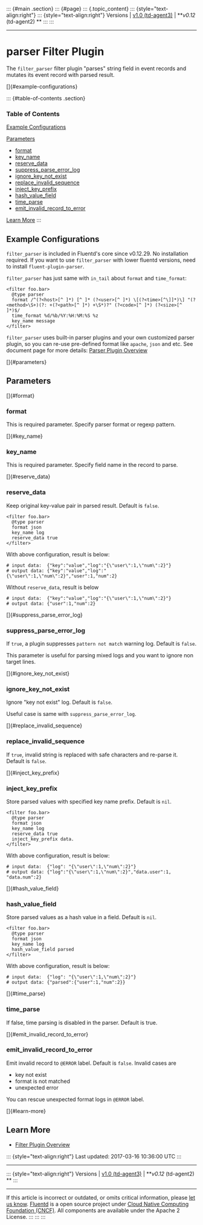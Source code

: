 ::: {#main .section}
::: {#page}
::: {.topic_content}
::: {style="text-align:right"}
::: {style="text-align:right"}
Versions \| [v1.0 (td-agent3)](/v1.0/articles/filter_parser) \|
***v0.12* (td-agent2) **
:::
:::

------------------------------------------------------------------------

parser Filter Plugin
====================

The `filter_parser` filter plugin "parses" string field in event records
and mutates its event record with parsed result.

[]{#example-configurations}

::: {#table-of-contents .section}
### Table of Contents

[Example Configurations](#example-configurations)

[Parameters](#parameters)

-   [format](#format)
-   [key\_name](#key_name)
-   [reserve\_data](#reserve_data)
-   [suppress\_parse\_error\_log](#suppress_parse_error_log)
-   [ignore\_key\_not\_exist](#ignore_key_not_exist)
-   [replace\_invalid\_sequence](#replace_invalid_sequence)
-   [inject\_key\_prefix](#inject_key_prefix)
-   [hash\_value\_field](#hash_value_field)
-   [time\_parse](#time_parse)
-   [emit\_invalid\_record\_to\_error](#emit_invalid_record_to_error)

[Learn More](#learn-more)
:::

Example Configurations
----------------------

`filter_parser` is included in Fluentd's core since v0.12.29. No
installation required. If you want to use `filter_parser` with lower
fluentd versions, need to install `fluent-plugin-parser`.

`filter_parser` has just same with `in_tail` about `format` and
`time_format`:

``` {.CodeRay}
<filter foo.bar>
  @type parser
  format /^(?<host>[^ ]*) [^ ]* (?<user>[^ ]*) \[(?<time>[^\]]*)\] "(?<method>\S+)(?: +(?<path>[^ ]*) +\S*)?" (?<code>[^ ]*) (?<size>[^ ]*)$/
  time_format %d/%b/%Y:%H:%M:%S %z
  key_name message
</filter>
```

`filter_parser` uses built-in parser plugins and your own customized
parser plugin, so you can re-use pre-defined format like `apache`,
`json` and etc. See document page for more details: [Parser Plugin
Overview](/articles/parser-plugin-overview)

[]{#parameters}

Parameters
----------

[]{#format}

### format

This is required parameter. Specify parser format or regexp pattern.

[]{#key_name}

### key\_name

This is required parameter. Specify field name in the record to parse.

[]{#reserve_data}

### reserve\_data

Keep original key-value pair in parsed result. Default is `false`.

``` {.CodeRay}
<filter foo.bar>
  @type parser
  format json
  key_name log
  reserve_data true
</filter>
```

With above configuration, result is below:

``` {.CodeRay}
# input data:  {"key":"value","log":"{\"user\":1,\"num\":2}"}
# output data: {"key":"value","log":"{\"user\":1,\"num\":2}","user":1,"num":2}
```

Without `reserve_data`, result is below

``` {.CodeRay}
# input data:  {"key":"value","log":"{\"user\":1,\"num\":2}"}
# output data: {"user":1,"num":2}
```

[]{#suppress_parse_error_log}

### suppress\_parse\_error\_log

If `true`, a plugin suppresses `pattern not match` warning log. Default
is `false`.

This parameter is useful for parsing mixed logs and you want to ignore
non target lines.

[]{#ignore_key_not_exist}

### ignore\_key\_not\_exist

Ignore "key not exist" log. Default is `false`.

Useful case is same with `suppress_parse_error_log`.

[]{#replace_invalid_sequence}

### replace\_invalid\_sequence

If `true`, invalid string is replaced with safe characters and re-parse
it. Default is `false`.

[]{#inject_key_prefix}

### inject\_key\_prefix

Store parsed values with specified key name prefix. Default is `nil`.

``` {.CodeRay}
<filter foo.bar>
  @type parser
  format json
  key_name log
  reserve_data true
  inject_key_prefix data.
</filter>
```

With above configuration, result is below:

``` {.CodeRay}
# input data:  {"log": "{\"user\":1,\"num\":2}"}
# output data: {"log":"{\"user\":1,\"num\":2}","data.user":1, "data.num":2}
```

[]{#hash_value_field}

### hash\_value\_field

Store parsed values as a hash value in a field. Default is `nil`.

``` {.CodeRay}
<filter foo.bar>
  @type parser
  format json
  key_name log
  hash_value_field parsed
</filter>
```

With above configuration, result is below:

``` {.CodeRay}
# input data:  {"log": "{\"user\":1,\"num\":2}"}
# output data: {"parsed":{"user":1,"num":2}}
```

[]{#time_parse}

### time\_parse

If false, time parsing is disabled in the parser. Default is true.

[]{#emit_invalid_record_to_error}

### emit\_invalid\_record\_to\_error

Emit invalid record to `@ERROR` label. Default is `false`. Invalid cases
are

-   key not exist
-   format is not matched
-   unexpected error

You can rescue unexpected format logs in `@ERROR` label.

[]{#learn-more}

Learn More
----------

-   [Filter Plugin Overview](filter-plugin-overview)

::: {style="text-align:right"}
Last updated: 2017-03-16 10:36:00 UTC
:::

------------------------------------------------------------------------

::: {style="text-align:right"}
Versions \| [v1.0 (td-agent3)](/v1.0/articles/filter_parser) \|
***v0.12* (td-agent2) **
:::

------------------------------------------------------------------------

If this article is incorrect or outdated, or omits critical information,
please [let us
know](https://github.com/fluent/fluentd-docs/issues?state=open).
[Fluentd](http://www.fluentd.org/) is a open source project under [Cloud
Native Computing Foundation (CNCF)](https://cncf.io/). All components
are available under the Apache 2 License.
:::
:::
:::
